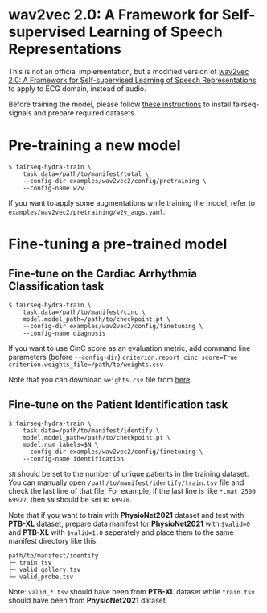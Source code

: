 # wav2vec 2.0: A Framework for Self-supervised Learning of Speech Representations
This is not an official implementation, but a modified version of [wav2vec 2.0: A Framework for Self-supervised Learning of Speech Representations](https://arxiv.org/abs/2006.11477) to apply to ECG domain, instead of audio.

Before training the model, please follow [these instructions](https://github.com/Jwoo5/fairseq-signals/blob/master/README.md) to install fairseq-signals and prepare required datasets.

# Pre-training a new model
```shell script
$ fairseq-hydra-train \
    task.data=/path/to/manifest/total \
    --config-dir examples/wav2vec2/config/pretraining \
    --config-name w2v
```
If you want to apply some augmentations while training the model, refer to `examples/wav2vec2/pretraining/w2v_augs.yaml`.

# Fine-tuning a pre-trained model
## Fine-tune on the Cardiac Arrhythmia Classification task
```shell script
$ fairseq-hydra-train \
    task.data=/path/to/manifest/cinc \
    model.model_path=/path/to/checkpoint.pt \
    --config-dir examples/wav2vec2/config/finetuning \
    --config-name diagnosis
```
If you want to use CinC score as an evaluation metric, add command line parameters (before `--config-dir`)
`criterion.report_cinc_score=True criterion.weights_file=/path/to/weights.csv`

Note that you can download `weights.csv` file from [here](https://github.com/physionetchallenges/evaluation-2021/blob/main/weights.csv).

## Fine-tune on the Patient Identification task
```shell script
$ fairseq-hydra-train \
    task.data=/path/to/manifest/identify \
    model.model_path=/path/to/checkpoint.pt \
    model.num_labels=$N \
    --config-dir examples/wav2vec2/config/finetuning \
    --config-name identification
```
`$N` should be set to the number of unique patients in the training dataset. You can manually open `/path/to/manifest/identify/train.tsv` file and check the last line of that file. For example, if the last line is like `*.mat 2500 69977`, then `$N` should be set to `69978`.

Note that if you want to train with **PhysioNet2021** dataset and test with **PTB-XL** dataset, prepare data manifest for **PhysioNet2021** with `$valid=0` and **PTB-XL** with `$valid=1.0` seperately and place them to the same manifest directory like this:
```shell script
path/to/manifest/identify
├─ train.tsv
├─ valid_gallery.tsv
└─ valid_probe.tsv
```
Note: `valid_*.tsv` should have been from **PTB-XL** dataset while `train.tsv` should have been from **PhysioNet2021** dataset.
